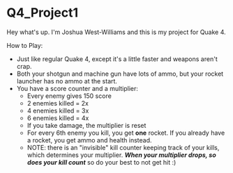 # Q4_Project1

Hey what's up. I'm Joshua West-Williams and this is my project for Quake 4.

How to Play:

* Just like regular Quake 4, except it's a little faster and weapons aren't crap.
* Both your shotgun and machine gun have lots of ammo, but your rocket launcher has no ammo at the start.
* You have a score counter and a multiplier:
   * Every enemy gives 150 score
   * 2 enemies killed = 2x
   * 4 enemies killed = 3x
   * 6 enemies killed = 4x
   * If you take damage, the multiplier is reset
   * For every 6th enemy you kill, you get **one** rocket. If you already have a rocket, you get ammo and health instead.
   * NOTE: there is an "invisible" kill counter keeping track of your kills, which determines your multiplier. ***When your multiplier drops, so does your kill count*** so do your best to not get hit :)
